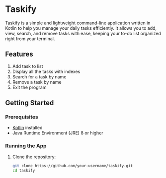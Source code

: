 # Taskify

Taskify is a simple and lightweight command-line application written in Kotlin to help you manage your daily tasks efficiently. It allows you to add, view, search, and remove tasks with ease, keeping your to-do list organized right from your terminal.

## Features

1. Add task to list
2. Display all the tasks with indexes
3. Search for a task by name
4. Remove a task by name
5. Exit the program 

## Getting Started

### Prerequisites

- [Kotlin](https://kotlinlang.org/docs/command-line.html) installed  
- Java Runtime Environment (JRE) 8 or higher

### Running the App

1. Clone the repository:

   ```bash
   git clone https://github.com/your-username/taskify.git
   cd taskify
